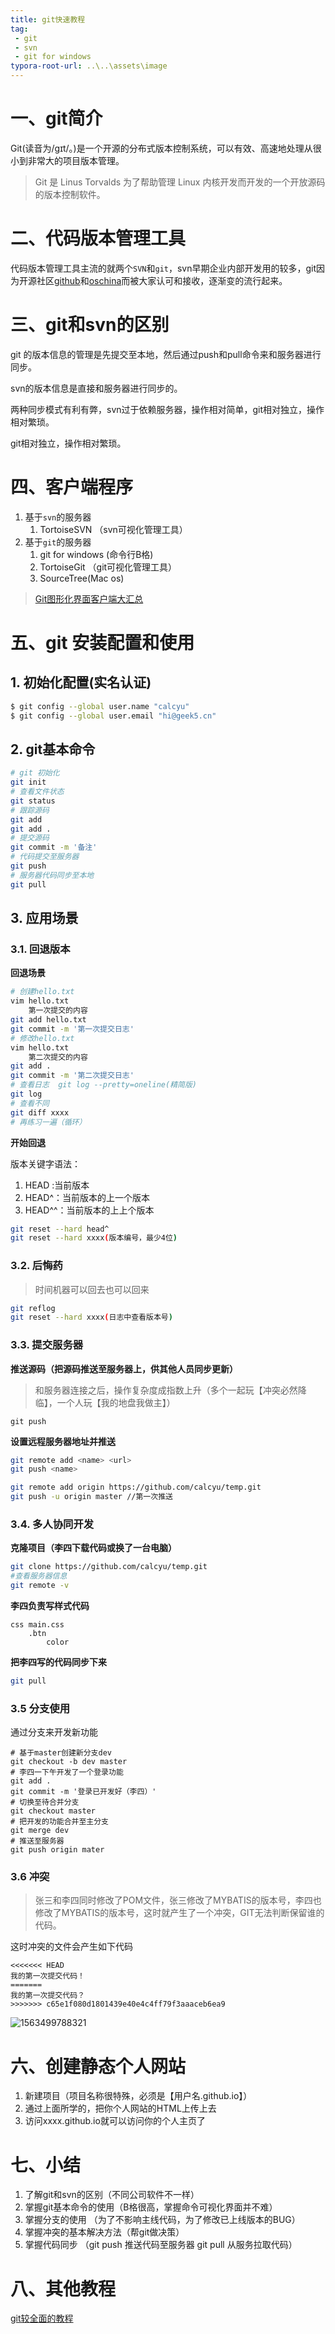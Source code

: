 ```yaml
---
title: git快速教程
tag:
 - git
 - svn
 - git for windows
typora-root-url: ..\..\assets\image
---
```




# 一、git简介

Git(读音为/gɪt/。)是一个开源的分布式版本控制系统，可以有效、高速地处理从很小到非常大的项目版本管理。 

> Git 是 Linus Torvalds 为了帮助管理 Linux 内核开发而开发的一个开放源码的版本控制软件。



# 二、代码版本管理工具

代码版本管理工具主流的就两个`SVN`和`git`，svn早期企业内部开发用的较多，git因为开源社区[github](http://github.com)和[oschina](http://oschina.net)而被大家认可和接收，逐渐变的流行起来。

# 三、git和svn的区别

git 的版本信息的管理是先提交至本地，然后通过push和pull命令来和服务器进行同步。

svn的版本信息是直接和服务器进行同步的。

两种同步模式有利有弊，svn过于依赖服务器，操作相对简单，git相对独立，操作相对繁琐。

git相对独立，操作相对繁琐。



# 四、客户端程序

1. 基于`svn`的服务器
   1. TortoiseSVN （svn可视化管理工具）
2. 基于`git`的服务器
   1. git for windows (命令行B格)
   2. TortoiseGit （git可视化管理工具）
   3. SourceTree(Mac os)

> [Git图形化界面客户端大汇总](http://www.html580.com/11332/)



# 五、git 安装配置和使用

## 1. 初始化配置(实名认证)

```bash
$ git config --global user.name "calcyu"
$ git config --global user.email "hi@geek5.cn"
```

## 2. git基本命令


```bash
# git 初始化
git init
# 查看文件状态
git status
# 跟踪源码
git add
git add .
# 提交源码
git commit -m '备注'
# 代码提交至服务器
git push
# 服务器代码同步至本地
git pull
```
## 3. 应用场景

### 3.1. 回退版本

**回退场景**

```bash
# 创建hello.txt
vim hello.txt
	第一次提交的内容
git add hello.txt
git commit -m '第一次提交日志'
# 修改hello.txt
vim hello.txt
	第二次提交的内容
git add .
git commit -m '第二次提交日志'
# 查看日志  git log --pretty=oneline(精简版)
git log 
# 查看不同
git diff xxxx
# 再练习一遍（循环）
```

**开始回退**

版本关键字语法：

1. HEAD :当前版本
2. HEAD^：当前版本的上一个版本  
3. HEAD^^：当前版本的上上个版本

```bash
git reset --hard head^
git reset --hard xxxx(版本编号，最少4位)

```

### 3.2. 后悔药

> 时间机器可以回去也可以回来

```bash
git reflog
git reset --hard xxxx(日志中查看版本号)
```

### 3.3. 提交服务器

**推送源码（把源码推送至服务器上，供其他人员同步更新）**

> 和服务器连接之后，操作复杂度成指数上升（多个一起玩【冲突必然降临】，一个人玩【我的地盘我做主】）

    git push

**设置远程服务器地址并推送**

```bash
git remote add <name> <url>
git push <name>

git remote add origin https://github.com/calcyu/temp.git
git push -u origin master //第一次推送
```

### 3.4. 多人协同开发

**克隆项目（李四下载代码或换了一台电脑）**

```bash
git clone https://github.com/calcyu/temp.git
#查看服务器信息
git remote -v
```

**李四负责写样式代码**

```
css main.css
    .btn
        color
```
**把李四写的代码同步下来**

```bash
git pull
```

### 3.5 分支使用

通过分支来开发新功能

```
# 基于master创建新分支dev
git checkout -b dev master
# 李四一下午开发了一个登录功能
git add .
git commit -m '登录已开发好（李四）'
# 切换至待合并分支
git checkout master
# 把开发的功能合并至主分支
git merge dev
# 推送至服务器
git push origin mater
```

### 3.6 冲突

> 张三和李四同时修改了POM文件，张三修改了MYBATIS的版本号，李四也修改了MYBATIS的版本号，这时就产生了一个冲突，GIT无法判断保留谁的代码。

这时冲突的文件会产生如下代码

```
<<<<<<< HEAD
我的第一次提交代码！
=======
我的第一次提交代码？
>>>>>>> c65e1f080d1801439e40e4c4ff79f3aaaceb6ea9
```


![1563499788321](../../assets/image/git-tutorials/1563499788321.png)


# 六、创建静态个人网站
1. 新建项目（项目名称很特殊，必须是【用户名.github.io】）
2. 通过上面所学的，把你个人网站的HTML上传上去
3. 访问xxxx.github.io就可以访问你的个人主页了

# 七、小结

1. 了解git和svn的区别（不同公司软件不一样）
2. 掌握git基本命令的使用（B格很高，掌握命令可视化界面并不难）
3. 掌握分支的使用 （为了不影响主线代码，为了修改已上线版本的BUG）
4. 掌握冲突的基本解决方法（帮git做决策）
5. 掌握代码同步 （git push 推送代码至服务器 git pull 从服务拉取代码）

# 八、其他教程
[git较全面的教程](https://www.liaoxuefeng.com/wiki/0013739516305929606dd18361248578c67b8067c8c017b000)